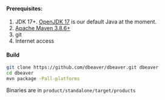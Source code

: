 #### Prerequisites:

 1. JDK 17+. <a href="https://adoptium.net/" target="_blank">OpenJDK 17</a> is our default Java at the moment.
 2. <a href="https://maven.apache.org/" target="_blank">Apache Maven 3.8.6+</a>
 3. git
 4. Internet access

#### Build

```sh
git clone https://github.com/dbeaver/dbeaver.git dbeaver
cd dbeaver
mvn package -Pall-platforms
```
Binaries are in `product/standalone/target/products`
